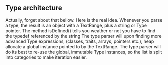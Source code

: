 ## Type architecture

Actually, forget about that bellow. Here is the real idea.
Whenever you parse a type, the result is an object with a TextRange, plus a string or Type pointer. The method isDefined() tells you weather or not you have to find the typedef referenced by the string
The type parser will upon finding more advanced Type expressions, (classes, traits, arrays, pointers etc.), heap allocate a global instance pointed to by the TextRange.
The type parser will do its best to re-use the global, immutable Type instances, so the list is split into categories to make iteration easier.
